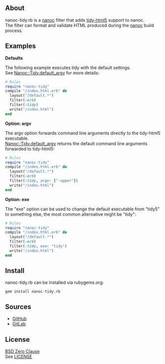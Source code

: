 ## About

nanoc-tidy.rb is a
[nanoc](https://nanoc.app)
filter that adds
[tidy-html5](https://github.com/htacg/tidy-html5)
support to nanoc. <br>
The filter can format and validate HTML produced
during the
[nanoc](https://nanoc.app)
build process.

## Examples

__Defaults__

The following example executes tidy with the default settings. <br>
See [Nanoc::Tidy.default_argv](https://0x1eef.github.io/x/nanoc-tidy.rb/Nanoc/Tidy/Filter#default_argv-class_method)
for more details:

``` ruby
# Rules
require "nanoc-tidy"
compile "/index.html.erb" do
  layout("/default.*")
  filter(:erb)
  filter(:tidy)
  write("/index.html")
end
```

__Option: argv__

The argv option forwards command line arguments directly to
the tidy-html5 executable. <br>
[Nanoc::Tidy.default_argv](https://0x1eef.github.io/x/nanoc-tidy.rb/Nanoc/Tidy/Filter#default_argv-class_method)
returns the default command line arguments forwarded to
tidy-html5:

```ruby
# Rules
require "nanoc-tidy"
compile "/index.html.erb" do
  layout("/default.*")
  filter(:erb)
  filter(:tidy, argv: ["-upper"])
  write("/index.html")
end
```

__Option: exe__

The "exe" option can be used to change the default executable
from "tidy5" to something else, the most common alternative
might be "tidy":

```ruby
# Rules
require "nanoc-tidy"
compile "/index.html.erb" do
  layout("/default.*")
  filter(:erb)
  filter(:tidy, exe: "tidy")
  write("/index.html")
end
```

## Install

nanoc-tidy.rb can be installed via rubygems.org:

    gem install nanoc-tidy.rb

## Sources

* [GitHub](https://github.com/0x1eef/nanoc-tidy.rb#readme)
* [GitLab](https://gitlab.com/0x1eef/nanoc-tidy.rb#about)

## License

[BSD Zero Clause](https://choosealicense.com/licenses/0bsd/)
<br>
See [LICENSE](./LICENSE)
